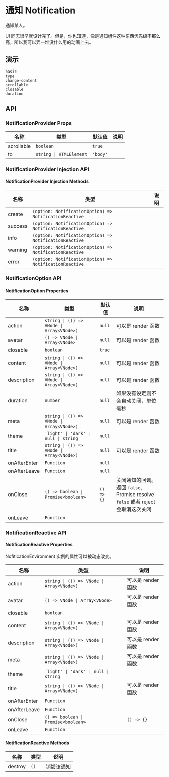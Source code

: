 # 通知 Notification
通知某人。

UI 同志很早就设计完了。但是，你也知道，像是通知组件这种东西优先级不那么高，所以我可以弄一堆没什么用的动画上去。
## 演示
```demo
basic
type
change-content
scrollable
closable
duration
```
## API
### NotificationProvider Props
|名称|类型|默认值|说明|
|-|-|-|-|
|scrollable|`boolean`|`true`||
|to|`string \| HTMLElement`|`'body'`||

### NotificationProvider Injection API
#### NotificationProvider Injection Methods
|名称|类型|说明|
|-|-|-|
|create|`(option: NotificationOption) => NotificationReactive`||
|success|`(option: NotificationOption) => NotificationReactive`||
|info|`(option: NotificationOption) => NotificationReactive`||
|warning|`(option: NotificationOption) => NotificationReactive`||
|error|`(option: NotificationOption) => NotificationReactive`||

### NotificationOption API
#### NotificationOption Properties
|名称|类型|默认值|说明|
|-|-|-|-|
|action|`string \| (() => VNode \| Array<VNode>)`|`null`|可以是 render 函数|
|avatar|`() => VNode \| Array<VNode>`|`null`|可以是 render 函数|
|closable|`boolean`|`true`||
|content|`string \| (() => VNode \| Array<VNode>)`|`null`|可以是 render 函数|
|description|`string \| (() => VNode \| Array<VNode>)`|`null`|可以是 render 函数|
|duration|`number`|`null`|如果没有设定则不会自动关闭，单位毫秒|
|meta|`string \| (() => VNode \| Array<VNode>)`|`null`|可以是 render 函数|
|theme|`'light' \| 'dark' \| null \| string`|`null`||
|title|`string \| (() => VNode \| Array<VNode>)`|`null`|可以是 render 函数|
|onAfterEnter|`Function`|`null`||
|onAfterLeave|`Function`|`null`||
|onClose|`() => boolean \| Promise<boolean>`|`() => {}`|关闭通知的回调。返回 `false`、Promise resolve `false` 或者 reject 会取消这次关闭|
|onLeave|`Function`||

### NotificationReactive API
#### NotificationReactive Properties
NofiticationEnvironment 实例的属性可以被动态改变。

|名称|类型|说明|
|-|-|-|
|action|`string \| (() => VNode \| Array<VNode>)`|可以是 render 函数|
|avatar|`() => VNode \| Array<VNode>`|可以是 render 函数|
|closable|`boolean`||
|content|`string \| (() => VNode \| Array<VNode>)`|可以是 render 函数|
|description|`string \| (() => VNode \| Array<VNode>)`|可以是 render 函数|
|meta|`string \| (() => VNode \| Array<VNode>)`|可以是 render 函数|
|theme|`'light' \| 'dark' \| null \| string`||
|title|`string \| (() => VNode \| Array<VNode>)`|可以是 render 函数|
|onAfterEnter|`Function`||
|onAfterLeave|`Function`||
|onClose|`() => boolean \| Promise<boolean>`|`() => {}`|关闭通知的回调。返回 `false`、Promise resolve `false` 或者 reject 会取消这次关闭|
|onLeave|`Function`||

#### NotificationReactive Methods
|名称|类型|说明|
|-|-|-|
|destroy|`()`|销毁该通知|